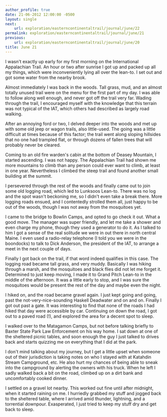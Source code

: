 ```yaml
---
author_profile: true
date: 21-06-2012 12:00:00 -0500
layout: single
next:
    url: exploration/easterncontinentaltrail/journal/june/22
permalink: exploration/easterncontinentaltrail/journal/june/21
previous:
    url: exploration/easterncontinentaltrail/journal/june/20
title: June 21
---
```

I wasn't exactly up early for my first morning on the International Appalachian Trail. An hour or two after sunrise I got up and packed up all my things, which were inconveniently lying all over the lean-to. I set out and got some water from the nearby brook.

Almost immediately I was back in the woods. Tall grass, mud, and an almost totally unused trail were on the menu for the first part of my day. I was able to follow along well enough, and never got off the trail very far. Wading through the trail, I encouraged myself with the knowledge that this terrain was not typical of the IAT, which others had described as largely road walking.

After an annoying ford or two, I delved deeper into the woods and met up with some old jeep or wagon trails, also little-used. The going was a little difficult at times because of this factor; the trail went along sloping hillsides that no one had trampled flat, or through dozens of fallen trees that will probably never be cleared.

Coming to an old fire warden's cabin at the bottom of Deasey Mountain, I started ascending. I was not happy. The Appalachian Trail had shown me more mountains to climb than any person could ever want to climb, at least in one year. Nevertheless I climbed the steep trail and found another small building at the summit.

I persevered through the rest of the woods and finally came out to join some old logging road, which led to Lunksoos Lean-to. There was no log and the spot wasn't beckoning me, so I didn't even take a break there. More logging roads ensued, and I contentedly strolled them all, just happy to be out of the woods, though I was not away from the mosquitoes yet.

I came to the bridge to Bowlin Camps, and opted to go check it out. What a good move. The manager was super friendly, and let me take a shower and even charge my phone, though they used a generator to do it. As I talked to him I got a sense of the real solitude we were in out there in north central Maine. I even used a radio-relay telephone (I told you we were in the boondocks) to talk to Dick Anderson, the president of the IAT, to arrange a meet in the next couple of days.

Finally I got back on the trail, if that word indeed qualifies in this case. The logging road became tall grass, and very muddy. Basically I was hiking through a marsh, and the mosquitoes and black flies did not let me forget it. Determined to just keep moving, I made it to Grand Pitch Lean-to in the middle of the afternoon. It was a little early to stop, and I was sure the mosquitoes would be present the rest of the day and maybe even the night.

I hiked on, and the road became gravel again. I just kept going and going, past the not-very-nice-sounding Haskell Deadwater and on and on. Finally I got out past a gate. It was interesting to find that none of the roads I had hiked that day were accessible by car. Continuing on down the road, I got out to a paved road (!), and explored the area for a decent spot to sleep.

I walked over to the Matagamon Camps, but not before talking briefly to Baxter State Park Law Enforcement on his way home. I sat down at one of the sheltered picnic tables, and soon enough the guy I just talked to drives back and starts quizzing me on everything that I did at the park.

I don't mind talking about my journey, but I get a little upset when someone out of their jurisdiction is taking notes on who I stayed with at Katahdin Stream Campground, etc. He also hurt my chances of being able to sneak into the campground by alerting the owners with his truck. When he left I sadly walked back a bit on the road, climbed up on a dirt bank and uncomfortably cooked dinner.

I settled on a gravel lot nearby. This worked out fine until after midnight, when it started raining on me. I hurriedly grabbed my stuff and jogged back to the sheltered table, where I arrived amid thunder, lightning, and a torrential downpour. Exasperated, I just tried to keep my stuff dry and get back to sleep.